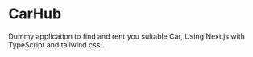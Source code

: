 # CarHub
Dummy application to find and rent you suitable Car, Using Next.js with TypeScript and tailwind.css . 
